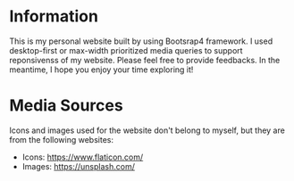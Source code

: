 # Information
This is my personal website built by using Bootsrap4 framework. I used desktop-first or max-width prioritized media queries to support reponsivenss of my website. Please feel free to provide feedbacks. In the meantime, I hope you enjoy your time exploring it!

# Media Sources
Icons and images used for the website don't belong to myself, but they are from the following websites:
- Icons: https://www.flaticon.com/
- Images: https://unsplash.com/

